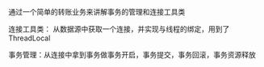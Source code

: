 通过一个简单的转账业务来讲解事务的管理和连接工具类


连接工具类：
从数据源中获取一个连接，并实现与线程的绑定，用到了ThreadLocal


事务管理：从连接中拿到事务做事务开启，事务提交，事务回滚，事务资源释放
